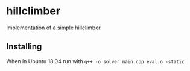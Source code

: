 # hillclimber
Implementation of a simple hillclimber.

## Installing
When in Ubuntu 18.04 run with
```g++ -o solver main.cpp eval.o -static```
